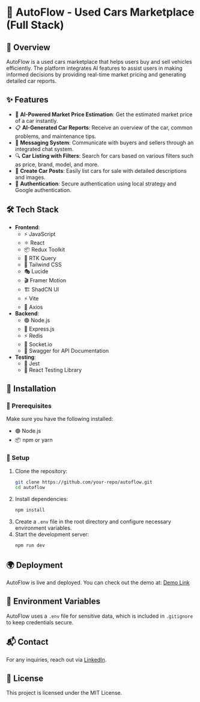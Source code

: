 # 🚗 AutoFlow - Used Cars Marketplace (Full Stack)

## 🌟 Overview
AutoFlow is a used cars marketplace that helps users buy and sell vehicles efficiently. The platform integrates AI features to assist users in making informed decisions by providing real-time market pricing and generating detailed car reports.

## ✨ Features
- 🤖 **AI-Powered Market Price Estimation**: Get the estimated market price of a car instantly.
- 📋 **AI-Generated Car Reports**: Receive an overview of the car, common problems, and maintenance tips.
- 💬 **Messaging System**: Communicate with buyers and sellers through an integrated chat system.
- 🔍 **Car Listing with Filters**: Search for cars based on various filters such as price, brand, model, and more.
- 🚀 **Create Car Posts**: Easily list cars for sale with detailed descriptions and images.
- 🔑 **Authentication**: Secure authentication using local strategy and Google authentication.

## 🛠 Tech Stack
- **Frontend**:
  - ⚡ JavaScript
  - ⚛️ React
  - 📦 Redux Toolkit
  - 🔗 RTK Query
  - 🎨 Tailwind CSS
  - 🎭 Lucide
  - 🎬 Framer Motion
  - 🏗️ ShadCN UI
  - ⚡ Vite
  - 🔄 Axios
- **Backend**:
  - 🟢 Node.js
  - 🚀 Express.js
  - ⚡ Redis
  - 🔌 Socket.io
  - 📜 Swagger for API Documentation
- **Testing**:
  - 🧪 Jest
  - 🧩 React Testing Library

## 🚀 Installation
### 📌 Prerequisites
Make sure you have the following installed:
- 🟢 Node.js
- 📦 npm or yarn

### 🔧 Setup
1. Clone the repository:
   ```sh
   git clone https://github.com/your-repo/autoflow.git
   cd autoflow
   ```
2. Install dependencies:
   ```sh
   npm install
   ```
3. Create a `.env` file in the root directory and configure necessary environment variables.
4. Start the development server:
   ```sh
   npm run dev
   ```

## 🌍 Deployment
AutoFlow is live and deployed. You can check out the demo at:
[Demo Link](https://autoflow-frontend.onrender.com/home)

## 🔐 Environment Variables
AutoFlow uses a `.env` file for sensitive data, which is included in `.gitignore` to keep credentials secure.

## 📬 Contact
For any inquiries, reach out via [LinkedIn](https://www.linkedin.com/in/leonardo-benciu-a02a7828a/).

## 📜 License
This project is licensed under the MIT License.

